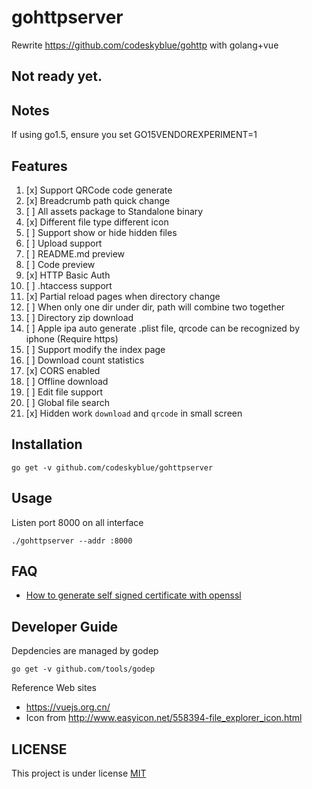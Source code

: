 # gohttpserver
Rewrite https://github.com/codeskyblue/gohttp with golang+vue

## Not ready yet.

## Notes
If using go1.5, ensure you set GO15VENDOREXPERIMENT=1

## Features
1. [x] Support QRCode code generate
1. [x] Breadcrumb path quick change
1. [ ] All assets package to Standalone binary
1. [x] Different file type different icon
1. [ ] Support show or hide hidden files
1. [ ] Upload support
1. [ ] README.md preview
1. [ ] Code preview
1. [x] HTTP Basic Auth
1. [ ] \.htaccess support
1. [x] Partial reload pages when directory change
1. [ ] When only one dir under dir, path will combine two together
1. [ ] Directory zip download
1. [ ] Apple ipa auto generate .plist file, qrcode can be recognized by iphone (Require https)
1. [ ] Support modify the index page
1. [ ] Download count statistics
1. [x] CORS enabled
1. [ ] Offline download
1. [ ] Edit file support
1. [ ] Global file search
1. [x] Hidden work `download` and `qrcode` in small screen

## Installation
```
go get -v github.com/codeskyblue/gohttpserver
```

## Usage
Listen port 8000 on all interface

```
./gohttpserver --addr :8000
```

## FAQ
- [How to generate self signed certificate with openssl](http://stackoverflow.com/questions/10175812/how-to-create-a-self-signed-certificate-with-openssl)

## Developer Guide
Depdencies are managed by godep

```
go get -v github.com/tools/godep
```

Reference Web sites

* <https://vuejs.org.cn/>
* Icon from <http://www.easyicon.net/558394-file_explorer_icon.html>
## LICENSE
This project is under license [MIT](LICENSE)
